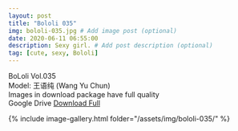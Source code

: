 ```yaml
---
layout: post
title: "Bololi 035"
img: bololi-035.jpg # Add image post (optional)
date: 2020-06-11 06:55:00
description: Sexy girl. # Add post description (optional)
tag: [cute, sexy, Bololi]
---
```

BoLoli Vol.035  
Model: 王语纯 (Wang Yu Chun)                                   
Images in download package have full quality                    
Google Drive [Download Full](http://gestyy.com/eqpbFK)

{% include image-gallery.html folder="/assets/img/bololi-035/" %}
